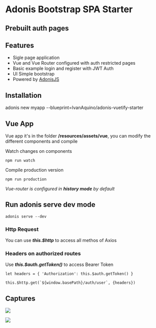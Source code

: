 # Adonis Bootstrap SPA Starter
## Prebuilt auth pages

## Features
* Sigle page application
* Vue and Vue Router configured with auth restricted pages
* Basic example login and register with JWT Auth
* UI Simple bootstrap
* Powered by [AdonisJS](https://adonisjs.com)

## Installation
adonis new myapp --blueprint=IvanAquino/adonis-vuetify-starter

## Vue App

Vue app it's in the folder __/resources/assets/vue__, you can modify the different components and compile

Watch changes on components
```
npm run watch
```

Compile production version
```
npm run production
```

_Vue-router is configured in_ ___history mode___ _by default_


## Run adonis serve dev mode

```
adonis serve --dev
```

### Http Request
You can use ___this.$http___ to access all methos of Axios

### Headers on authorized routes
Use ___this.$auth.getToken()___ to access Bearer Token

```
let headers = { 'Authorization': this.$auth.getToken() }

this.$http.get(`${window.basePath}/auth/user`, {headers})
```

## Captures

![](https://lh6.googleusercontent.com/L7AkTrmAftb1oKtad2y9URs0dh2W75Lqw_rBygwEiIvNdztChvxS87kzqbGrwCOOVJM9tRoYrObB4ds1RgOZ=w2213-h895-rw)

![](https://lh3.googleusercontent.com/TdT-5xUDWrGYc5u61FZfiqfqfI4zXwYuF8bPd8lWasJb5gUIHGZMKYlliihcnb0bhsvE8CB_eIdpUUY9igJh=w2213-h895-rw)